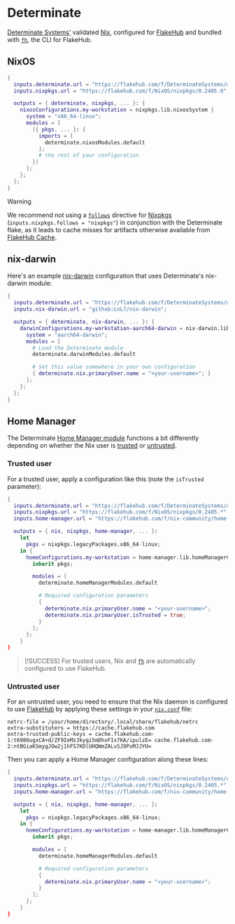 # Determinate

[Determinate Systems'][detsys] validated [Nix], configured for [FlakeHub] and bundled with [`fh`][fh], the CLI for FlakeHub.

## NixOS

```nix
{
  inputs.determinate.url = "https://flakehub.com/f/DeterminateSystems/determinate/0";
  inputs.nixpkgs.url = "https://flakehub.com/f/NixOS/nixpkgs/0.2405.0";

  outputs = { determinate, nixpkgs, ... }: {
    nixosConfigurations.my-workstation = nixpkgs.lib.nixosSystem {
      system = "x86_64-linux";
      modules = [
        ({ pkgs, ... }: {
          imports = [
            determinate.nixosModules.default
          ];
          # the rest of your configuration
        })
      ];
    };
  };
}
```

> [!WARNING]
> We recommend not using a [`follows`][follows] directive for [Nixpkgs] (`inputs.nixpkgs.follows = "nixpkgs"`) in conjunction with the Determinate flake, as it leads to cache misses for artifacts otherwise available from [FlakeHub Cache][cache].

## nix-darwin

Here's an example [nix-darwin] configuration that uses Determinate's nix-darwin module:

```nix
{
  inputs.determinate.url = "https://flakehub.com/f/DeterminateSystems/determinate/0";
  inputs.nix-darwin.url = "github:LnL7/nix-darwin";

  outputs = { determinate, nix-darwin, ... }: {
    darwinConfigurations.my-workstation-aarch64-darwin = nix-darwin.lib.darwinSystem {
      system = "aarch64-darwin";
      modules = [
        # Load the Determinate module
        determinate.darwinModules.default

        # Set this value somewhere in your own configuration
        { determinate.nix.primaryUser.name = "<your-username>"; }
      ];
    };
  };
}
```

## Home Manager

The Determinate [Home Manager module][hm] functions a bit differently depending on whether the Nix user is [trusted](#trusted-user) or [untrusted](#untrusted-user).

### Trusted user

For a trusted user, apply a configuration like this (note the `isTrusted` parameter):

```nix
{
  inputs.determinate.url = "https://flakehub.com/f/DeterminateSystems/determinate/0";
  inputs.nixpkgs.url = "https://flakehub.com/f/NixOS/nixpkgs/0.2405.*";
  inputs.home-manager.url = "https://flakehub.com/f/nix-community/home-manager/0.2405.*";

  outputs = { nix, nixpkgs, home-manager, ... }:
    let
      pkgs = nixpkgs.legacyPackages.x86_64-linux;
    in {
      homeConfigurations.my-workstation = home-manager.lib.homeManagerConfiguration {
        inherit pkgs;

        modules = [
          determinate.homeManagerModules.default

          # Required configuration parameters
          {
            determinate.nix.primaryUser.name = "<your-username>";
            determinate.nix.primaryUser.isTrusted = true;
          }
        ];
      };
    }
}
```

> [!SUCCESS]
> For trusted users, Nix and [`fh`][fh] are automatically configured to use FlakeHub.

### Untrusted user

For an untrusted user, you need to ensure that the Nix daemon is configured to use [FlakeHub] by applying these settings in your [`nix.conf`][nix-conf] file:

```shell
netrc-file = /your/home/directory/.local/share/flakehub/netrc
extra-substituters = https://cache.flakehub.com
extra-trusted-public-keys = cache.flakehub.com-1:t6986ugxCA+d/ZF9IeMzJkyqi5mDhvFIx7KA/ipulzE= cache.flakehub.com-2:ntBGiaKSmygJOw2j1hFS7KDlUHQWmZALvSJ9PxMJJYU=
```

Then you can apply a Home Manager configuration along these lines:

```nix
{
  inputs.determinate.url = "https://flakehub.com/f/DeterminateSystems/determinate/0";
  inputs.nixpkgs.url = "https://flakehub.com/f/NixOS/nixpkgs/0.2405.*";
  inputs.home-manager.url = "https://flakehub.com/f/nix-community/home-manager/0.2405.*";

  outputs = { nix, nixpkgs, home-manager, ... }:
    let
      pkgs = nixpkgs.legacyPackages.x86_64-linux;
    in {
      homeConfigurations.my-workstation = home-manager.lib.homeManagerConfiguration {
        inherit pkgs;

        modules = [
          determinate.homeManagerModules.default

          # Required configuration parameters
          {
            determinate.nix.primaryUser.name = "<your-username>";
          }
        ];
      };
    }
}
```

[cache]: https://determinate.systems/posts/flakehub-cache-beta
[detsys]: https://determinate.systems
[fh]: https://github.com/DeterminateSystems/fh
[flakehub]: https://flakehub.com
[follows]: https://zero-to-nix.com/concepts/flakes#inputs
[hm]: https://github.com/nix-community/home-manager
[nix]: https://zero-to-nix.com/concepts/nix
[nix-conf]: https://nix.dev/manual/nix/latest/command-ref/conf-file
[nix-darwin]: https://github.com/LnL7/nix-darwin
[nixpkgs]: https://zero-to-nix.com/concepts/nixpkgs
